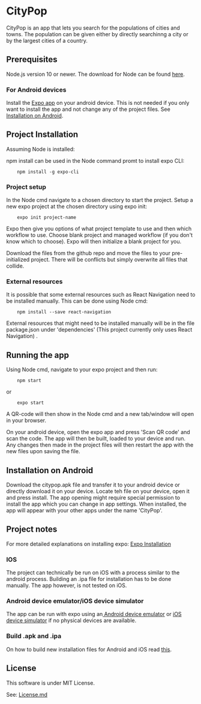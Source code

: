 # CityPop
CityPop is an app that lets you search for the populations of cities and towns. The population can be given either by directly searchinng a city or by the largest cities of a country.

## Prerequisites
Node.js version 10 or newer. The download for Node can be found [here](https://nodejs.org/en/download/).

### For Android devices
Install the [Expo app](https://play.google.com/store/apps/details?id=host.exp.exponent) on your android device. This is not needed if you only want to install the app and not change any of the project files. See [Installation on Android](#installandroid).

## Project Installation

Assuming Node is installed:

npm install can be used in the Node command promt to install expo CLI:
```
    npm install -g expo-cli
```

### Project setup
In the Node cmd navigate to a chosen directory to start the project. Setup a new expo project at the chosen directory using expo init:
```
    expo init project-name
```
Expo then give you options of what project template to use and then which workflow to use. Choose blank project and managed workflow (if you don't know which to choose). Expo will then initialize a blank project for you.

Download the files from the github repo and move the files to your pre-initialized project. There will be conflicts but simply overwrite all files that collide.

### External resources
It is possible that some external resources such as React Navigation need to be installed manually. This can be done using Node cmd: 
```
    npm install --save react-navigation
```
External resources that might need to be installed manually will be in the file package.json under 'dependencies' (This project currently only uses React Navigation)
.
## Running the app

Using Node cmd, navigate to your expo project and then run:
```
    npm start
```
or
```
    expo start
```
A QR-code will then show in the Node cmd and a new tab/window will open in your browser.

On your android device, open the expo app and press 'Scan QR code' and scan the code. The app will then be built, loaded to your device and run. Any changes then made in the project files will then restart the app with the new files upon saving the file.

## <a id="installandroid"></a> Installation on Android
Download the citypop.apk file and transfer it to your android device or directly download it on your device. Locate teh file on your device, open it and press install. The app opening might require special permission to install the app which you can change in app settings. When installed, the app will appear with your other apps under the name 'CityPop'. 


## Project notes

For more detailed explanations on installing expo: [Expo Installation](https://docs.expo.io/versions/latest/introduction/installation/)

### IOS
The project can technically be run on iOS with a process similar to the android process. Building an .ipa file for installation has to be done manually. The app however, is not tested on iOS.

### Android device emulator/iOS device simulator
The app can be run with expo using an[ Android device emulator](https://docs.expo.io/versions/latest/workflow/android-studio-emulator/) or [iOS device simulator](https://docs.expo.io/versions/latest/introduction/installation/#ios-simulator) if no physical devices are available.


### Build .apk and .ipa
On how to build new installation files for Android and iOS read [this](https://docs.expo.io/versions/latest/distribution/building-standalone-apps/).

## License
This software is under MIT License.

See: [License.md](License.md)
